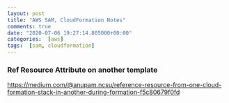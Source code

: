 ```yaml
---
layout: post
title: "AWS SAM, CloudFormation Notes"
comments: true
date: "2020-07-06 19:27:14.805000+00:00"
categories:  [aws]
tags:  [sam, cloudformation]
---
```




### Ref Resource Attribute on another template

https://medium.com/@anupam.ncsu/reference-resource-from-one-cloud-formation-stack-in-another-during-formation-f5c80679f0fd

```


